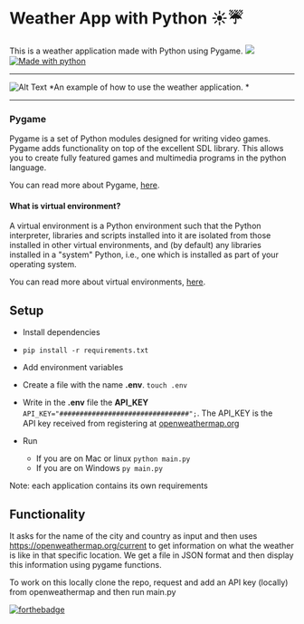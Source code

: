 #  Weather App with Python ☀️☔️
This is a weather application made with Python using Pygame.
![](https://img.shields.io/github/repo-size/haroldom/weather_app?style=for-the-badge) ㅤ[![Made with python](http://ForTheBadge.com/images/badges/made-with-python.svg)](https://github.com/itsvinayak/weather-app)

------------


![Alt Text](https://s10.gifyu.com/images/weather_app.gif)
*An example of how to use the weather application.
*

------------


### Pygame

Pygame is a set of Python modules designed for writing video games. Pygame adds functionality on top of the excellent SDL library. This allows you to create fully featured games and multimedia programs in the python language.

You can read more about Pygame, <a href="https://github.com/itsvinayak/weather-app/tree/master/weather-django" >here</a>.


####  What is virtual environment?
A virtual environment is a Python environment such that the Python interpreter, libraries and scripts installed into it are isolated from those installed in other virtual environments, and (by default) any libraries installed in a "system" Python, i.e., one which is installed as part of your operating system.

You can read more about virtual environments, <a href="https://docs.python.org/3/library/venv.html#:~:text=A%20virtual%20environment%20is%20a,part%20of%20your%20operating%20system." >here</a>.

## Setup

- Install dependencies
- `pip install -r requirements.txt`
- Add environment variables
 - Create a file with the name **.env**.
  `touch .env`
  
  - Write in the **.env** file the **API_KEY**
   `API_KEY="################################";`. The API_KEY is the    ㅤAPI key received from registering at [openweathermap.org](https://openweathermap.org/current "openweathermap.org")

- Run
  - If you are on Mac or linux
   `python main.py`
  -  If you are on Windows
   `py main.py`
   
Note: each application contains its own requirements

## Functionality
It asks for the name of the city and country as input and then uses https://openweathermap.org/current to get information on what the weather is like in that specific location. We get a file in JSON format and then display this information using pygame functions.

To work on this locally clone the repo, request and add an API key (locally) from openweathermap and then run main.py

[![forthebadge](https://forthebadge.com/images/badges/built-with-love.svg)](https://forthebadge.com)
